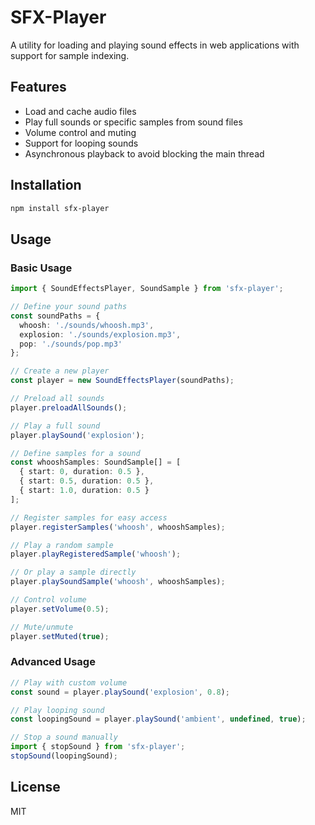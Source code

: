 # SFX-Player

A utility for loading and playing sound effects in web applications with support for sample indexing.

## Features

- Load and cache audio files
- Play full sounds or specific samples from sound files
- Volume control and muting
- Support for looping sounds
- Asynchronous playback to avoid blocking the main thread

## Installation

```bash
npm install sfx-player
```

## Usage

### Basic Usage

```typescript
import { SoundEffectsPlayer, SoundSample } from 'sfx-player';

// Define your sound paths
const soundPaths = {
  whoosh: './sounds/whoosh.mp3',
  explosion: './sounds/explosion.mp3',
  pop: './sounds/pop.mp3'
};

// Create a new player
const player = new SoundEffectsPlayer(soundPaths);

// Preload all sounds
player.preloadAllSounds();

// Play a full sound
player.playSound('explosion');

// Define samples for a sound
const whooshSamples: SoundSample[] = [
  { start: 0, duration: 0.5 },
  { start: 0.5, duration: 0.5 },
  { start: 1.0, duration: 0.5 }
];

// Register samples for easy access
player.registerSamples('whoosh', whooshSamples);

// Play a random sample
player.playRegisteredSample('whoosh');

// Or play a sample directly
player.playSoundSample('whoosh', whooshSamples);

// Control volume
player.setVolume(0.5);

// Mute/unmute
player.setMuted(true);
```

### Advanced Usage

```typescript
// Play with custom volume
const sound = player.playSound('explosion', 0.8);

// Play looping sound
const loopingSound = player.playSound('ambient', undefined, true);

// Stop a sound manually
import { stopSound } from 'sfx-player';
stopSound(loopingSound);
```

## License

MIT